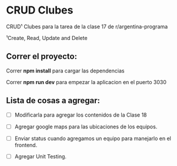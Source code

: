 # CRUD Clubes
CRUD¹ Clubes para la tarea de la clase 17 de r/argentina-programa

¹Create, Read, Update and Delete

## Correr el proyecto: 

Correr **npm install** para cargar las dependencias

Correr **npm run dev** para empezar la aplicacion en el puerto 3030


## Lista de cosas a agregar:
- [ ] Modificarla para agregar los contenidos de la Clase 18
- [ ] Agregar google maps para las ubicaciones de los equipos.
- [ ] Enviar status cuando agregamos un equipo para manejarlo en el frontend.
- [ ] Agregar Unit Testing.
  



